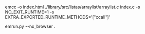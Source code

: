 emcc -o index.html ./library/src/listas/arraylist/arraylist.c index.c -s NO_EXIT_RUNTIME=1 -s EXTRA_EXPORTED_RUNTIME_METHODS='["ccall"]'

emrun.py --no_browser . 
